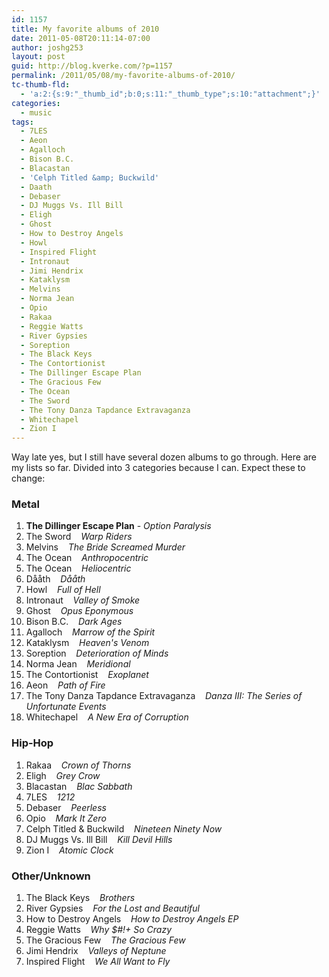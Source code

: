 ```yaml
---
id: 1157
title: My favorite albums of 2010
date: 2011-05-08T20:11:14-07:00
author: joshg253
layout: post
guid: http://blog.kverke.com/?p=1157
permalink: /2011/05/08/my-favorite-albums-of-2010/
tc-thumb-fld:
  - 'a:2:{s:9:"_thumb_id";b:0;s:11:"_thumb_type";s:10:"attachment";}'
categories:
  - music
tags:
  - 7LES
  - Aeon
  - Agalloch
  - Bison B.C.
  - Blacastan
  - 'Celph Titled &amp; Buckwild'
  - Daath
  - Debaser
  - DJ Muggs Vs. Ill Bill
  - Eligh
  - Ghost
  - How to Destroy Angels
  - Howl
  - Inspired Flight
  - Intronaut
  - Jimi Hendrix
  - Kataklysm
  - Melvins
  - Norma Jean
  - Opio
  - Rakaa
  - Reggie Watts
  - River Gypsies
  - Soreption
  - The Black Keys
  - The Contortionist
  - The Dillinger Escape Plan
  - The Gracious Few
  - The Ocean
  - The Sword
  - The Tony Danza Tapdance Extravaganza
  - Whitechapel
  - Zion I
---
```

Way late yes, but I still have several dozen albums to go through. Here are my lists so far. Divided into 3 categories because I can. Expect these to change:
<!--more-->

<h3>Metal</h3>

<ol>
    <li><strong>The Dillinger Escape Plan</strong> - <em>Option Paralysis</em></li>
    <li>The Sword    <em>Warp Riders</em></li>
    <li>Melvins    <em>The Bride Screamed Murder</em></li>
    <li>The Ocean    <em>Anthropocentric</em></li>
    <li>The Ocean    <em>Heliocentric</em></li>
    <li>Dååth    <em>Dååth</em></li>
    <li>Howl    <em>Full of Hell</em></li>
    <li>Intronaut    <em>Valley of Smoke</em></li>
    <li>Ghost    <em>Opus Eponymous</em></li>
    <li>Bison B.C.    <em>Dark Ages</em></li>
    <li>Agalloch    <em>Marrow of the Spirit</em></li>
    <li>Kataklysm    <em>Heaven's Venom</em></li>
    <li>Soreption    <em>Deterioration of Minds</em></li>
    <li>Norma Jean    <em>Meridional</em></li>
    <li>The Contortionist    <em>Exoplanet</em></li>
    <li>Aeon    <em>Path of Fire</em></li>
    <li>The Tony Danza Tapdance Extravaganza    <em>Danza III: The Series of Unfortunate Events</em></li>
    <li>Whitechapel    <em>A New Era of Corruption</em></li>
</ol>

<h3>Hip-Hop</h3>

<ol>
    <li>Rakaa    <em>Crown of Thorns</em></li>
    <li>Eligh    <em>Grey Crow</em></li>
    <li>Blacastan    <em>Blac Sabbath</em></li>
    <li>7LES    <em>1212</em></li>
    <li>Debaser    <em>Peerless</em></li>
    <li>Opio    <em>Mark It Zero</em></li>
    <li>Celph Titled &amp; Buckwild    <em>Nineteen Ninety Now</em></li>
    <li>DJ Muggs Vs. Ill Bill    <em>Kill Devil Hills</em></li>
    <li>Zion I    <em>Atomic Clock</em></li>
</ol>

<h3>Other/Unknown</h3>

<ol>
    <li>The Black Keys    <em>Brothers</em></li>
    <li>River Gypsies    <em>For the Lost and Beautiful</em></li>
    <li>How to Destroy Angels    <em>How to Destroy Angels EP</em></li>
    <li>Reggie Watts    <em>Why $#!+ So Crazy</em></li>
    <li>The Gracious Few    <em>The Gracious Few</em></li>
    <li>Jimi Hendrix    <em>Valleys of Neptune</em></li>
    <li>Inspired Flight    <em>We All Want to Fly</em></li>
</ol>